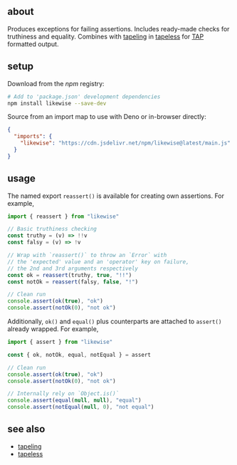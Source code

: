 ## about

Produces exceptions for failing assertions. Includes ready-made checks for truthiness and equality. Combines with [tapeling](https://npm.im/tapeling) in [tapeless](https://npm.im/tapeless) for [TAP](https://testanything.org) formatted output.

## setup

Download from the _npm_ registry:

```sh
# Add to 'package.json' development dependencies
npm install likewise --save-dev
```

Source from an import map to use with Deno or in-browser directly:

```json
{
  "imports": {
    "likewise": "https://cdn.jsdelivr.net/npm/likewise@latest/main.js"
  }
}
```

## usage

The named export `reassert()` is available for creating own assertions. For example,

```js
import { reassert } from "likewise"

// Basic truthiness checking
const truthy = (v) => !!v
const falsy = (v) => !v

// Wrap with `reassert()` to throw an `Error` with
// the 'expected' value and an 'operator' key on failure,
// the 2nd and 3rd arguments respectively
const ok = reassert(truthy, true, "!!")
const notOk = reassert(falsy, false, "!")

// Clean run
console.assert(ok(true), "ok")
console.assert(notOk(0), "not ok")
```

Additionally, `ok()` and `equal()` plus counterparts are attached to `assert()` already wrapped. For example,

```js
import { assert } from "likewise"

const { ok, notOk, equal, notEqual } = assert

// Clean run
console.assert(ok(true), "ok")
console.assert(notOk(0), "not ok")

// Internally rely on `Object.is()`
console.assert(equal(null, null), "equal")
console.assert(notEqual(null, 0), "not equal")
```

## see also

- [tapeling](https://github.com/thewhodidthis/tapeling)
- [tapeless](https://github.com/thewhodidthis/tapeless)
